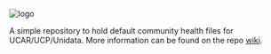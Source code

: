 ![logo](https://www.unidata.ucar.edu/images/logo.png)


A simple repository to hold default community health files for UCAR/UCP/Unidata.
More information can be found on the repo [wiki](https://github.com/Unidata/.github/wiki).
